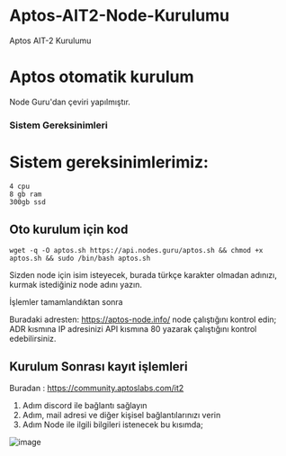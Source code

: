 # Aptos-AIT2-Node-Kurulumu
Aptos AIT-2 Kurulumu

<h1>Aptos otomatik kurulum</h1>

Node Guru'dan çeviri yapılmıştır.

<h3>Sistem Gereksinimleri</h3>

# Sistem gereksinimlerimiz:
```
4 cpu
8 gb ram
300gb ssd
```

<h2>Oto kurulum için kod</h2>

```
wget -q -O aptos.sh https://api.nodes.guru/aptos.sh && chmod +x aptos.sh && sudo /bin/bash aptos.sh

```

Sizden node için isim isteyecek, burada türkçe karakter olmadan adınızı, kurmak istediğiniz node adını yazın.

İşlemler tamamlandıktan sonra

Buradaki adresten: https://aptos-node.info/
node çalıştığını kontrol edin;
ADR kısmına IP adresinizi API kısmına 80 yazarak çalıştığını kontrol edebilirsiniz.

<h2>Kurulum Sonrası kayıt işlemleri</h2>

Buradan : https://community.aptoslabs.com/it2
1. Adım discord ile bağlantı sağlayın
2. Adım, mail adresi ve diğer kişisel bağlantılarınızı verin
3. Adım Node ile ilgili bilgileri istenecek bu kısımda;

![image](https://api.nodes.guru/wp-content/uploads/2022/03/2022-07-04_09-58-1536x1071.png)
